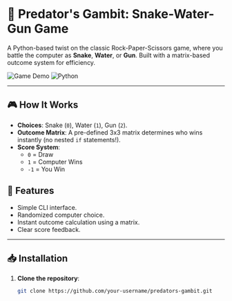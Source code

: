 # 🐍 Predator's Gambit: Snake-Water-Gun Game

A Python-based twist on the classic Rock-Paper-Scissors game, where you battle the computer as **Snake**, **Water**, or **Gun**. Built with a matrix-based outcome system for efficiency.

![Game Demo](https://img.shields.io/badge/Status-Playable-brightgreen) 
![Python](https://img.shields.io/badge/Python-3.x-blue)

---

## 🎮 How It Works
- **Choices**: Snake (`0`), Water (`1`), Gun (`2`).
- **Outcome Matrix**: A pre-defined 3x3 matrix determines who wins instantly (no nested `if` statements!).
- **Score System**: 
  - `0` = Draw
  - `1` = Computer Wins
  - `-1` = You Win

## 🚀 Features
- Simple CLI interface.
- Randomized computer choice.
- Instant outcome calculation using a matrix.
- Clear score feedback.

---

## 📥 Installation
1. **Clone the repository**:
   ```bash
   git clone https://github.com/your-username/predators-gambit.git
